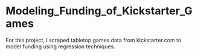 # Modeling_Funding_of_Kickstarter_Games

For this project, I scraped tabletop games data from kickstarter.com to model funding using regression techniques.
